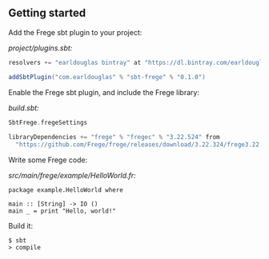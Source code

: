 ## Getting started

Add the Frege sbt plugin to your project:

*project/plugins.sbt:*

```scala
resolvers += "earldouglas bintray" at "https://dl.bintray.com/earldouglas/sbt-plugins/"

addSbtPlugin("com.earldouglas" % "sbt-frege" % "0.1.0")
```

Enable the Frege sbt plugin, and include the Frege library:

*build.sbt:*

```scala
SbtFrege.fregeSettings
 
libraryDependencies += "frege" % "fregec" % "3.22.524" from
  "https://github.com/Frege/frege/releases/download/3.22.324/frege3.22.524-gcc99d7e.jar"
```

Write some Frege code:

*src/main/frege/example/HelloWorld.fr:*

```frege
package example.HelloWorld where

main :: [String] -> IO ()
main _ = print "Hello, world!"
```

Build it:

```
$ sbt
> compile
```

